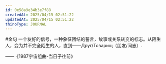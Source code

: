 ```yaml
---
id: 0e58a9e34b3e7f88
createdAt: 2025/04/15 02:51:22
updatedAt: 2025/04/15 02:51:22
thinoType: JOURNAL
---
```

#金句 一个友好的信号，一种象征团结的誓言，故事或关系转变的标志。从陌生人，变为并不完全陌生的人，直到——Друг/Товарищ（朋友/同志）.

——《1987宇宙组曲-当日子往前》
